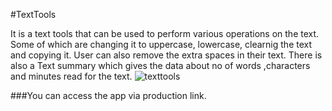 #TextTools

It is a text tools that can be used to perform various operations on the text. Some of which are changing it to uppercase, lowercase, clearnig the text and copying it. User can also remove the extra spaces in their text. There is also a Text summary which gives the data about no of words ,characters and minutes read for the text.
![texttools](https://user-images.githubusercontent.com/78961911/179372765-85282811-cb4f-4308-a5d6-762a73b69d70.png)

###You can access the app via production link.
